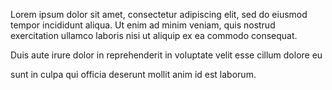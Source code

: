 Lorem ipsum dolor sit amet, consectetur adipiscing elit, sed do eiusmod tempor
incididunt <!--ut labore et dolore magna--> aliqua. Ut enim ad minim veniam,
quis nostrud exercitation ullamco laboris nisi ut aliquip ex ea commodo
consequat.

Duis aute irure dolor in reprehenderit in voluptate velit esse cillum dolore eu
<!--fugiat nulla pariatur. Excepteur sint occaecat cupidatat non proident,-->
sunt in culpa qui officia deserunt mollit anim id est laborum.
